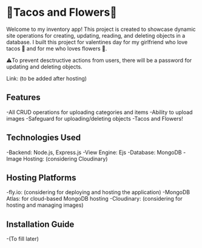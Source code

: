 # 🌮Tacos and Flowers🌻

Welcome to my inventory app! This project is created to showcase dynamic site operations for creating, updating, reading, and deleting objects in a database. I built this project for valentines day for my girlfriend who love tacos 🌮 and for me who loves flowers 🌻. 

⚠️To prevent desctructive actions from users, there will be a password for updating and deleting objects. 

Link: (to be added after hosting)

## Features
-All CRUD operations for uploading categories and items
-Ability to upload images
-Safeguard for uploading/deleting objects
-Tacos and Flowers!

## Technologies Used
-Backend: Node.js, Express.js
-View Engine: Ejs
-Database: MongoDB
-Image Hosting: (considering Cloudinary)

## Hosting Platforms
-fly.io: (considering for deploying and hosting the application)
-MongoDB Atlas: for cloud-based MongoDB hosting
-Cloudinary: (considering for hosting and managing images)

## Installation Guide
-(To fill later)

```bash
